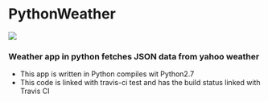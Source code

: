 # PythonWeather
<img src= "https://travis-ci.org/joshiakshay91/WeatherApp.svg?branch=master"/>

### Weather app in python fetches JSON data from yahoo weather
* This app is written in Python compiles wit Python2.7
* This code is linked with travis-ci test and has the build status linked with Travis CI

